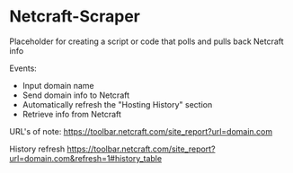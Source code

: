 # Netcraft-Scraper
Placeholder for creating a script or code that polls and pulls back Netcraft info

Events:
- Input domain name
- Send domain info to Netcraft
- Automatically refresh the "Hosting History" section
- Retrieve info from Netcraft

URL's of note:
https://toolbar.netcraft.com/site_report?url=domain.com

History refresh
https://toolbar.netcraft.com/site_report?url=domain.com&refresh=1#history_table
